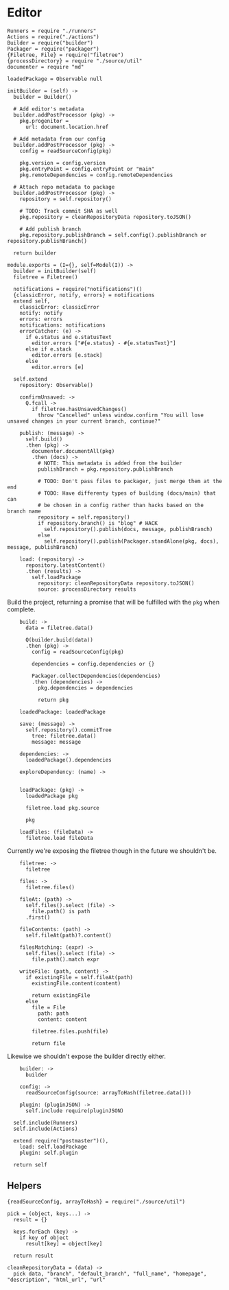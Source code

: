Editor
======

    Runners = require "./runners"
    Actions = require("./actions")
    Builder = require("builder")
    Packager = require("packager")
    {Filetree, File} = require("filetree")
    {processDirectory} = require "./source/util"
    documenter = require "md"

    loadedPackage = Observable null

    initBuilder = (self) ->
      builder = Builder()

      # Add editor's metadata
      builder.addPostProcessor (pkg) ->
        pkg.progenitor =
          url: document.location.href

      # Add metadata from our config
      builder.addPostProcessor (pkg) ->
        config = readSourceConfig(pkg)

        pkg.version = config.version
        pkg.entryPoint = config.entryPoint or "main"
        pkg.remoteDependencies = config.remoteDependencies

      # Attach repo metadata to package
      builder.addPostProcessor (pkg) ->
        repository = self.repository()

        # TODO: Track commit SHA as well
        pkg.repository = cleanRepositoryData repository.toJSON()

        # Add publish branch
        pkg.repository.publishBranch = self.config().publishBranch or repository.publishBranch()

      return builder

    module.exports = (I={}, self=Model(I)) ->
      builder = initBuilder(self)
      filetree = Filetree()

      notifications = require("notifications")()
      {classicError, notify, errors} = notifications
      extend self,
        classicError: classicError
        notify: notify
        errors: errors
        notifications: notifications
        errorCatcher: (e) ->
          if e.status and e.statusText
            editor.errors ["#{e.status} - #{e.statusText}"]
          else if e.stack
            editor.errors [e.stack]
          else
            editor.errors [e]

      self.extend
        repository: Observable()

        confirmUnsaved: ->
          Q.fcall ->
            if filetree.hasUnsavedChanges()
              throw "Cancelled" unless window.confirm "You will lose unsaved changes in your current branch, continue?"

        publish: (message) ->
          self.build()
          .then (pkg) ->
            documenter.documentAll(pkg)
            .then (docs) ->
              # NOTE: This metadata is added from the builder
              publishBranch = pkg.repository.publishBranch

              # TODO: Don't pass files to packager, just merge them at the end
              # TODO: Have differenty types of building (docs/main) that can
              # be chosen in a config rather than hacks based on the branch name
              repository = self.repository()
              if repository.branch() is "blog" # HACK
                self.repository().publish(docs, message, publishBranch)
              else
                self.repository().publish(Packager.standAlone(pkg, docs), message, publishBranch)

        load: (repository) ->
          repository.latestContent()
          .then (results) ->
            self.loadPackage
              repository: cleanRepositoryData repository.toJSON()
              source: processDirectory results

Build the project, returning a promise that will be fulfilled with the `pkg`
when complete.

        build: ->
          data = filetree.data()

          Q(builder.build(data))
          .then (pkg) ->
            config = readSourceConfig(pkg)

            dependencies = config.dependencies or {}

            Packager.collectDependencies(dependencies)
            .then (dependencies) ->
              pkg.dependencies = dependencies

              return pkg

        loadedPackage: loadedPackage

        save: (message) ->
          self.repository().commitTree
            tree: filetree.data()
            message: message

        dependencies: ->
          loadedPackage().dependencies

        exploreDependency: (name) ->


        loadPackage: (pkg) ->
          loadedPackage pkg

          filetree.load pkg.source

          pkg

        loadFiles: (fileData) ->
          filetree.load fileData

Currently we're exposing the filetree though in the future we shouldn't be.

        filetree: ->
          filetree

        files: ->
          filetree.files()

        fileAt: (path) ->
          self.files().select (file) ->
            file.path() is path
          .first()

        fileContents: (path) ->
          self.fileAt(path)?.content()

        filesMatching: (expr) ->
          self.files().select (file) ->
            file.path().match expr

        writeFile: (path, content) ->
          if existingFile = self.fileAt(path)
            existingFile.content(content)

            return existingFile
          else
            file = File
              path: path
              content: content

            filetree.files.push(file)

            return file

Likewise we shouldn't expose the builder directly either.

        builder: ->
          builder

        config: ->
          readSourceConfig(source: arrayToHash(filetree.data()))

        plugin: (pluginJSON) ->
          self.include require(pluginJSON)

      self.include(Runners)
      self.include(Actions)

      extend require("postmaster")(),
        load: self.loadPackage
        plugin: self.plugin

      return self

Helpers
-------

    {readSourceConfig, arrayToHash} = require("./source/util")

    pick = (object, keys...) ->
      result = {}

      keys.forEach (key) ->
        if key of object
          result[key] = object[key]

      return result

    cleanRepositoryData = (data) ->
      pick data, "branch", "default_branch", "full_name", "homepage", "description", "html_url", "url"
